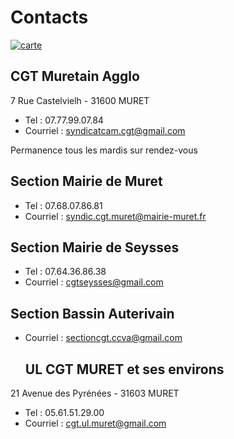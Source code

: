 # Contacts

[![carte](https://syndicatcam.github.io/cgt-muretain-agglo/assets/images/logoterritoire.jpg)](https://syndicatcam.github.io/cgt-muretain-agglo/assets/images/logoterritoire.jpg)

## CGT Muretain Agglo 

7 Rue Castelvielh - 31600 MURET 
- Tel : 07.77.99.07.84
- Courriel : syndicatcam.cgt@gmail.com
  
Permanence tous les mardis sur rendez-vous

## Section Mairie de Muret

- Tel : 07.68.07.86.81
- Courriel : syndic.cgt.muret@mairie-muret.fr

## Section Mairie de Seysses

- Tel : 07.64.36.86.38
- Courriel : cgtseysses@gmail.com


## Section Bassin Auterivain 

- Courriel : sectioncgt.ccva@gmail.com



  ## UL CGT MURET et ses environs 

21 Avenue des Pyrénées - 31603 MURET

- Tel : 05.61.51.29.00
- Courriel : cgt.ul.muret@gmail.com
